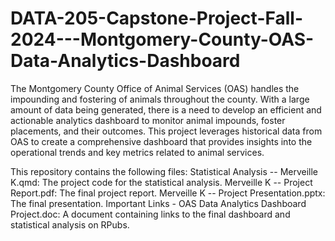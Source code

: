 # DATA-205-Capstone-Project-Fall-2024---Montgomery-County-OAS-Data-Analytics-Dashboard
The Montgomery County Office of Animal Services (OAS) handles the impounding and fostering of animals throughout the county. With a large amount of data being generated, there is a need to develop an efficient and actionable analytics dashboard to monitor animal impounds, foster placements, and their outcomes. This project leverages historical data from OAS to create a comprehensive dashboard that provides insights into the operational trends and key metrics related to animal services.

This repository contains the following files:
Statistical Analysis -- Merveille K.qmd: The project code for the statistical analysis.
Merveille K -- Project Report.pdf: The final project report.
Merveille K -- Project Presentation.pptx: The final presentation.
Important Links - OAS Data Analytics Dashboard Project.doc: A document containing links to the final dashboard and statistical analysis on RPubs.
